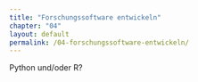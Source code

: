 ```yaml
---
title: "Forschungssoftware entwickeln"
chapter: "04"
layout: default
permalink: /04-forschungssoftware-entwickeln/
---
```


Python und/oder R?